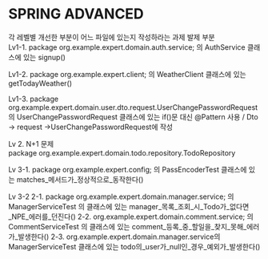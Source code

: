 # SPRING ADVANCED
각 레벨별 개선한 부분이 어느 파일에 있는지 작성하라는 과제 발제 부분  
Lv1-1. package org.example.expert.domain.auth.service; 의 AuthService 클래스에 있는 signup() 

Lv1-2. package org.example.expert.client; 의 WeatherClient 클래스에 있는 getTodayWeather()  

Lv1-3. package org.example.expert.domain.user.dto.request.UserChangePasswordRequest 의 UserChangePasswordRequest 클래스에 있는 if()문 대신 @Pattern 사용 / Dto -> request ->UserChangePasswordRequest에 작성

Lv 2. N+1 문제  
package org.example.expert.domain.todo.repository.TodoRepository

Lv 3-1. package org.example.expert.config; 의 PassEncoderTest 클래스에 있는 matches_메서드가_정상적으로_동작한다()  

Lv 3-2
	2-1. package org.example.expert.domain.manager.service; 의 ManagerServiceTest 의 클래스에 있는 manager_목록_조회_시_Todo가_없다면_NPE_에러를_던진다() 
	2-2. org.example.expert.domain.comment.service; 의 CommentServiceTest 의 클래스에 있는 comment_등록_중_할일을_찾지_못해_에러가_발생한다()
	2-3. org.example.expert.domain.manager.service의 ManagerServiceTest 클래스에 있는 todo의_user가_null인_경우_예외가_발생한다()
